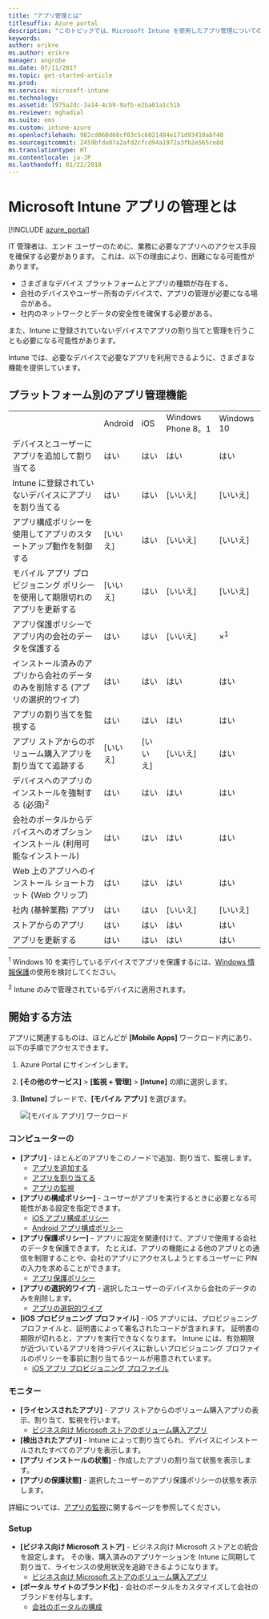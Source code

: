 ```yaml
---
title: "アプリ管理とは"
titlesuffix: Azure portal
description: "このトピックでは、Microsoft Intune を使用したアプリ管理についての基本を説明します。\""
keywords: 
author: erikre
ms.author: erikre
manager: angrobe
ms.date: 07/11/2017
ms.topic: get-started-article
ms.prod: 
ms.service: microsoft-intune
ms.technology: 
ms.assetid: 1975a2dc-3a14-4cb9-9afb-e2ba01a1c51b
ms.reviewer: mghadial
ms.suite: ems
ms.custom: intune-azure
ms.openlocfilehash: 982cd060d68cf03c5c6021484e171d93410abf40
ms.sourcegitcommit: 2459bfda07a2afd2cfcd94a1972a3fb2e565ce8d
ms.translationtype: HT
ms.contentlocale: ja-JP
ms.lasthandoff: 01/22/2018
---
```

# <a name="what-is-microsoft-intune-app-management"></a>Microsoft Intune アプリの管理とは


[!INCLUDE [azure_portal](./includes/azure_portal.md)]

IT 管理者は、エンド ユーザーのために、業務に必要なアプリへのアクセス手段を確保する必要があります。 これは、以下の理由により、困難になる可能性があります。
- さまざまなデバイス プラットフォームとアプリの種類が存在する。
- 会社のデバイスやユーザー所有のデバイスで、アプリの管理が必要になる場合がある。
- 社内のネットワークとデータの安全性を確保する必要がある。

また、Intune に登録されていないデバイスでアプリの割り当てと管理を行うことも必要になる可能性があります。

Intune では、必要なデバイスで必要なアプリを利用できるように、さまざまな機能を提供しています。

## <a name="app-management-capabilities-by-platform"></a>プラットフォーム別のアプリ管理機能

||||||
|-|-|-|-|-|
|&nbsp; |Android|iOS|Windows Phone 8。1|Windows 10|
|デバイスとユーザーにアプリを追加して割り当てる|はい|はい|はい|はい|
|Intune に登録されていないデバイスにアプリを割り当てる|はい|はい|[いいえ]|[いいえ]|
|アプリ構成ポリシーを使用してアプリのスタートアップ動作を制御する|[いいえ]|はい|[いいえ]|[いいえ]|
|モバイル アプリ プロビジョニング ポリシーを使用して期限切れのアプリを更新する|[いいえ]|はい|[いいえ]|[いいえ]|
|アプリ保護ポリシーでアプリ内の会社のデータを保護する|はい|はい|[いいえ]|×<sup>1</sup>|
|インストール済みのアプリから会社のデータのみを削除する (アプリの選択的ワイプ)|はい|はい|はい|はい|
|アプリの割り当てを監視する|はい|はい|はい|はい|
|アプリ ストアからのボリューム購入アプリを割り当てて追跡する|[いいえ]|[いいえ]|[いいえ]|はい|
|デバイスへのアプリのインストールを強制する (必須)<sup>2</sup>|はい|はい|はい|はい|
|会社のポータルからデバイスへのオプション インストール (利用可能なインストール)|はい|はい|はい|はい|
|Web 上のアプリへのインストール ショートカット (Web クリップ)|はい|はい|はい|はい|
|社内 (基幹業務) アプリ|はい|はい|[いいえ]|[いいえ]|
|ストアからのアプリ|はい|はい|はい|はい|
|アプリを更新する|はい|はい|はい|はい|

<sup>1</sup> Windows 10 を実行しているデバイスでアプリを保護するには、[Windows 情報保護](windows-information-protection-configure.md)の使用を検討してください。

<sup>2</sup> Intune のみで管理されているデバイスに適用されます。

## <a name="how-to-get-started"></a>開始する方法

アプリに関連するものは、ほとんどが **[Mobile Apps]** ワークロード内にあり、以下の手順でアクセスできます。

1. Azure Portal にサインインします。
2. **[その他のサービス]** > **[監視 + 管理]** > **[Intune]** の順に選択します。
3. **[Intune]** ブレードで、**[モバイル アプリ]** を選びます。

    ![[モバイル アプリ] ワークロード](./media/apps-workload.png)

### <a name="manage"></a>コンピューターの
- **[アプリ]** - ほとんどのアプリをこのノードで追加、割り当て、監視します。
    - [アプリを追加する](apps-add.md)
    - [アプリを割り当てる](apps-deploy.md)
    - [アプリの監視](apps-monitor.md)
- **[アプリの構成ポリシー]** - ユーザーがアプリを実行するときに必要となる可能性がある設定を指定できます。
    - [iOS アプリ構成ポリシー](app-configuration-policies-use-ios.md)
    - [Android アプリ構成ポリシー](app-configuration-policies-use-android.md)
- **[アプリ保護ポリシー]** - アプリに設定を関連付けて、アプリで使用する会社のデータを保護できます。 たとえば、アプリの機能による他のアプリとの通信を制限することや、会社のアプリにアクセスしようとするユーザーに PIN の入力を求めることができます。
    - [アプリ保護ポリシー](app-protection-policies.md)
- **[アプリの選択的ワイプ]** - 選択したユーザーのデバイスから会社のデータのみを削除します。
    - [アプリの選択的ワイプ](apps-selective-wipe.md)
- **[iOS プロビジョニング プロファイル]** - iOS アプリには、プロビジョニング プロファイルと、証明書によって署名されたコードが含まれます。 証明書の期限が切れると、アプリを実行できなくなります。 Intune には、有効期限が近づいているアプリを持つデバイスに新しいプロビジョニング プロファイルのポリシーを事前に割り当てるツールが用意されています。
    - [iOS アプリ プロビジョニング プロファイル](app-provisioning-profile-ios.md)

### <a name="monitor"></a>モニター
- **[ライセンスされたアプリ]** - アプリ ストアからのボリューム購入アプリの表示、割り当て、監視を行います。
    - [ビジネス向け Microsoft ストアのボリューム購入アプリ](windows-store-for-business.md)
- **[検出されたアプリ]** - Intune によって割り当てられ、デバイスにインストールされたすべてのアプリを表示します。
- **[アプリ インストールの状態]** - 作成したアプリの割り当て状態を表示します。
- **[アプリの保護状態]** - 選択したユーザーのアプリ保護ポリシーの状態を表示します。

詳細については、[アプリの監視](apps-monitor.md)に関するページを参照してください。

### <a name="setup"></a>Setup
<!--- **iOS VPP Tokens**
    - [iOS volume-purchased apps](vpp-apps-ios.md) --->
- **[ビジネス向け Microsoft ストア]** - ビジネス向け Microsoft ストアとの統合を設定します。 その後、購入済みのアプリケーションを Intune に同期して割り当て、ライセンスの使用状況を追跡できるようになります。
    - [ビジネス向け Microsoft ストアのボリューム購入アプリ](windows-store-for-business.md)
- **[ポータル サイトのブランド化]** - 会社のポータルをカスタマイズして会社のブランドを付与します。
    - [会社のポータルの構成](company-portal-app.md)

